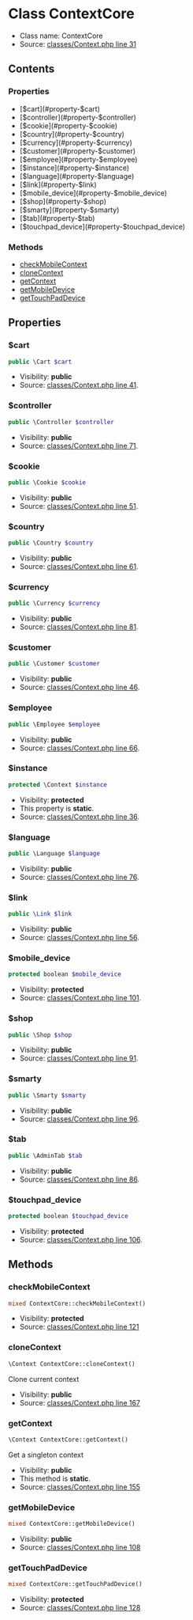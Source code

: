 Class ContextCore
=====================





* Class name: ContextCore
* Source: [classes/Context.php line 31](https://github.com/PrestaShop/PrestaShop/blob/1.5.0.9/classes/Context.php#L31)


Contents
--------


### Properties

* [$cart](#property-$cart)
* [$controller](#property-$controller)
* [$cookie](#property-$cookie)
* [$country](#property-$country)
* [$currency](#property-$currency)
* [$customer](#property-$customer)
* [$employee](#property-$employee)
* [$instance](#property-$instance)
* [$language](#property-$language)
* [$link](#property-$link)
* [$mobile_device](#property-$mobile_device)
* [$shop](#property-$shop)
* [$smarty](#property-$smarty)
* [$tab](#property-$tab)
* [$touchpad_device](#property-$touchpad_device)

### Methods

* [checkMobileContext](#method-checkMobileContext)
* [cloneContext](#method-cloneContext)
* [getContext](#method-getContext)
* [getMobileDevice](#method-getMobileDevice)
* [getTouchPadDevice](#method-getTouchPadDevice)




Properties
----------


### <a name="property-$cart"></a>$cart

```php
public \Cart $cart
```





* Visibility: **public**
* Source: [classes/Context.php line 41](https://github.com/PrestaShop/PrestaShop/blob/1.5.0.9/classes/Context.php#L41).


### <a name="property-$controller"></a>$controller

```php
public \Controller $controller
```





* Visibility: **public**
* Source: [classes/Context.php line 71](https://github.com/PrestaShop/PrestaShop/blob/1.5.0.9/classes/Context.php#L71).


### <a name="property-$cookie"></a>$cookie

```php
public \Cookie $cookie
```





* Visibility: **public**
* Source: [classes/Context.php line 51](https://github.com/PrestaShop/PrestaShop/blob/1.5.0.9/classes/Context.php#L51).


### <a name="property-$country"></a>$country

```php
public \Country $country
```





* Visibility: **public**
* Source: [classes/Context.php line 61](https://github.com/PrestaShop/PrestaShop/blob/1.5.0.9/classes/Context.php#L61).


### <a name="property-$currency"></a>$currency

```php
public \Currency $currency
```





* Visibility: **public**
* Source: [classes/Context.php line 81](https://github.com/PrestaShop/PrestaShop/blob/1.5.0.9/classes/Context.php#L81).


### <a name="property-$customer"></a>$customer

```php
public \Customer $customer
```





* Visibility: **public**
* Source: [classes/Context.php line 46](https://github.com/PrestaShop/PrestaShop/blob/1.5.0.9/classes/Context.php#L46).


### <a name="property-$employee"></a>$employee

```php
public \Employee $employee
```





* Visibility: **public**
* Source: [classes/Context.php line 66](https://github.com/PrestaShop/PrestaShop/blob/1.5.0.9/classes/Context.php#L66).


### <a name="property-$instance"></a>$instance

```php
protected \Context $instance
```





* Visibility: **protected**
* This property is **static**.
* Source: [classes/Context.php line 36](https://github.com/PrestaShop/PrestaShop/blob/1.5.0.9/classes/Context.php#L36).


### <a name="property-$language"></a>$language

```php
public \Language $language
```





* Visibility: **public**
* Source: [classes/Context.php line 76](https://github.com/PrestaShop/PrestaShop/blob/1.5.0.9/classes/Context.php#L76).


### <a name="property-$link"></a>$link

```php
public \Link $link
```





* Visibility: **public**
* Source: [classes/Context.php line 56](https://github.com/PrestaShop/PrestaShop/blob/1.5.0.9/classes/Context.php#L56).


### <a name="property-$mobile_device"></a>$mobile_device

```php
protected boolean $mobile_device
```





* Visibility: **protected**
* Source: [classes/Context.php line 101](https://github.com/PrestaShop/PrestaShop/blob/1.5.0.9/classes/Context.php#L101).


### <a name="property-$shop"></a>$shop

```php
public \Shop $shop
```





* Visibility: **public**
* Source: [classes/Context.php line 91](https://github.com/PrestaShop/PrestaShop/blob/1.5.0.9/classes/Context.php#L91).


### <a name="property-$smarty"></a>$smarty

```php
public \Smarty $smarty
```





* Visibility: **public**
* Source: [classes/Context.php line 96](https://github.com/PrestaShop/PrestaShop/blob/1.5.0.9/classes/Context.php#L96).


### <a name="property-$tab"></a>$tab

```php
public \AdminTab $tab
```





* Visibility: **public**
* Source: [classes/Context.php line 86](https://github.com/PrestaShop/PrestaShop/blob/1.5.0.9/classes/Context.php#L86).


### <a name="property-$touchpad_device"></a>$touchpad_device

```php
protected boolean $touchpad_device
```





* Visibility: **protected**
* Source: [classes/Context.php line 106](https://github.com/PrestaShop/PrestaShop/blob/1.5.0.9/classes/Context.php#L106).


Methods
-------


### <a name="method-checkMobileContext"></a>checkMobileContext

```php
mixed ContextCore::checkMobileContext()
```





* Visibility: **protected**
* Source: [classes/Context.php line 121](https://github.com/PrestaShop/PrestaShop/blob/1.5.0.9/classes/Context.php#L121)




### <a name="method-cloneContext"></a>cloneContext

```php
\Context ContextCore::cloneContext()
```

Clone current context



* Visibility: **public**
* Source: [classes/Context.php line 167](https://github.com/PrestaShop/PrestaShop/blob/1.5.0.9/classes/Context.php#L167)




### <a name="method-getContext"></a>getContext

```php
\Context ContextCore::getContext()
```

Get a singleton context



* Visibility: **public**
* This method is **static**.
* Source: [classes/Context.php line 155](https://github.com/PrestaShop/PrestaShop/blob/1.5.0.9/classes/Context.php#L155)




### <a name="method-getMobileDevice"></a>getMobileDevice

```php
mixed ContextCore::getMobileDevice()
```





* Visibility: **public**
* Source: [classes/Context.php line 108](https://github.com/PrestaShop/PrestaShop/blob/1.5.0.9/classes/Context.php#L108)




### <a name="method-getTouchPadDevice"></a>getTouchPadDevice

```php
mixed ContextCore::getTouchPadDevice()
```





* Visibility: **protected**
* Source: [classes/Context.php line 128](https://github.com/PrestaShop/PrestaShop/blob/1.5.0.9/classes/Context.php#L128)



